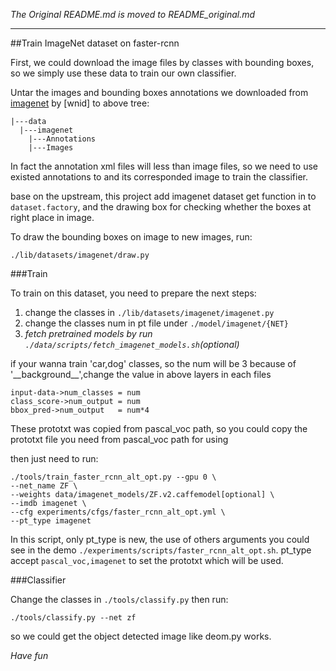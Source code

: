 *The Original README.md is moved to README_original.md*

-----

##Train ImageNet dataset on faster-rcnn

First, we could download the image files by classes with bounding boxes, so we simply use these data to train our own classifier.

Untar the images and bounding boxes annotations we downloaded from [imagenet](http://imagenet.org) by [wnid] to above tree:
```
|---data
  |---imagenet
    |---Annotations
    |---Images
```

In fact the annotation xml files will less than image files, so we need to use existed annotations to and its corresponded image to train the classifier.

base on the upstream, this project add imagenet dataset get function in to `dataset.factory`, and the drawing box for checking whether the boxes at right place in image.

To draw the bounding boxes on image to new images, run:
```
./lib/datasets/imagenet/draw.py
```
###Train

To train on this dataset, you need to prepare the next steps:


1. change the classes in `./lib/datasets/imagenet/imagenet.py`
2. change the classes num in pt file under `./model/imagenet/{NET}`
3. _fetch pretrained models by run `./data/scripts/fetch_imagenet_models.sh`(optional)_


if your wanna train 'car,dog' classes, so the num will be 3 because of '\_\_background\_\_',change the value in above layers in each files
```
input-data->num_classes = num
class_score->num_output = num
bbox_pred->num_output   = num*4
```
These prototxt was copied from pascal_voc path, so you could copy the prototxt file you need from pascal_voc path for using

then just need to run:
```
./tools/train_faster_rcnn_alt_opt.py --gpu 0 \
--net_name ZF \
--weights data/imagenet_models/ZF.v2.caffemodel[optional] \
--imdb imagenet \
--cfg experiments/cfgs/faster_rcnn_alt_opt.yml \
--pt_type imagenet
```

In this script, only pt_type is new, the use of others arguments you could see in the demo `./experiments/scripts/faster_rcnn_alt_opt.sh`. pt_type accept `pascal_voc,imagenet` to set the prototxt which will be used.


###Classifier

Change the classes in `./tools/classify.py`
then run:
```
./tools/classify.py --net zf
```

so we could get the object detected image like deom.py works.

_Have fun_
